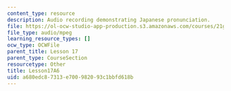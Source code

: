 ```yaml
---
content_type: resource
description: Audio recording demonstrating Japanese pronunciation.
file: https://ol-ocw-studio-app-production.s3.amazonaws.com/courses/21g-504-japanese-iv-spring-2009/a680edc87313e700982093c1bbfd618b_Lesson17A6.mp3
file_type: audio/mpeg
learning_resource_types: []
ocw_type: OCWFile
parent_title: Lesson 17
parent_type: CourseSection
resourcetype: Other
title: Lesson17A6
uid: a680edc8-7313-e700-9820-93c1bbfd618b
---
```

